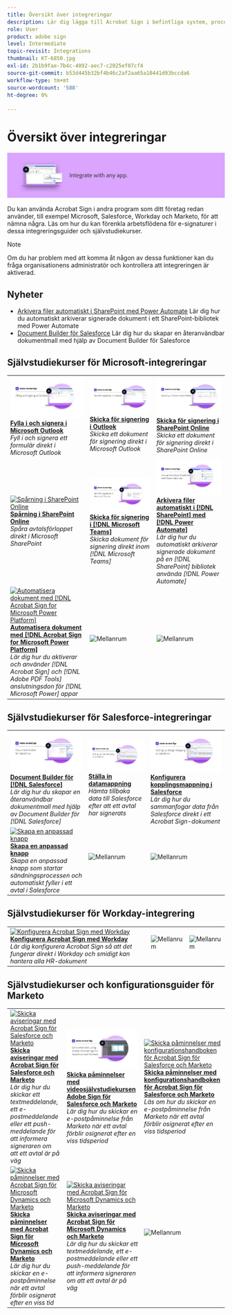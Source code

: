 ```yaml
---
title: Översikt över integreringar
description: Lär dig lägga till Acrobat Sign i befintliga system, processer och program
role: User
product: adobe sign
level: Intermediate
topic-revisit: Integrations
thumbnail: KT-6850.jpg
exl-id: 2b1b9fae-7b4c-4092-aec7-c2025ef07cf4
source-git-commit: b53d445b32bf4b46c2af2aa65a10441d93bccda6
workflow-type: tm+mt
source-wordcount: '588'
ht-degree: 0%

---
```


# Översikt över integreringar

![Sign Integrate Image](../assets/Hero-Integrate.png)

Du kan använda Acrobat Sign i andra program som ditt företag redan använder, till exempel Microsoft, Salesforce, Workday och Marketo, för att nämna några. Läs om hur du kan förenkla arbetsflödena för e-signaturer i dessa integreringsguider och självstudiekurser.

>[!NOTE]
> Om du har problem med att komma åt någon av dessa funktioner kan du fråga organisationens administratör och kontrollera att integreringen är aktiverad.

## Nyheter

* [Arkivera filer automatiskt i SharePoint med Power Automate](auto-archive-sharepoint-power-automate.md)
Lär dig hur du automatiskt arkiverar signerade dokument i ett SharePoint-bibliotek med Power Automate
* [Document Builder för Salesforce](create-an-agreement-template.md)
Lär dig hur du skapar en återanvändbar dokumentmall med hjälp av Document Builder för Salesforce

## Självstudiekurser för Microsoft-integreringar

<table style="table-layout:fixed">
<tr>
  <td>
    <a href="fill-and-sign-doc-microsoft-outlook.md">
      <img alt="Fylla i och signera i Microsoft Outlook" src="../assets/MS-FillSign.png" />
    </a>
    <div>
    <a href="fill-and-sign-doc-microsoft-outlook.md"><strong>Fylla i och signera i Microsoft Outlook</strong></a>
    </div>
    <em>Fyll i och signera ett formulär direkt i Microsoft Outlook</em>
    <br>
  </td>
  <td>
    <a href="send-for-signature-with-outlook.md">
      <img alt="Skicka för signering i Outlook" src="../assets/MS-SendOutlook.png" />
    </a>
    <div>
    <a href="send-for-signature-with-outlook.md"><strong>Skicka för signering i Outlook</strong></a>
    </div>
    <em>Skicka ett dokument för signering direkt i Microsoft Outlook</em>
    <br>
  </td>
  <td>
    <a href="send-for-signature-with-sharepoint-online.md">
      <img alt="Skicka för signering i SharePoint Online" src="../assets/Sending-in-SP.png" />
    </a>
    <div>
    <a href="send-for-signature-with-sharepoint-online.md"><strong>Skicka för signering i SharePoint Online</strong></a>
    </div>
    <em>Skicka ett dokument för signering direkt i SharePoint Online</em>
    <br>
  </td>
</tr>
<tr>
  <td>
    <a href="track-an-agreement-with-sharepoint-online.md">
      <img alt="Spårning i SharePoint Online" src="../assets/MS-TrackSP.png" />
    </a>
    <div>
    <a href="track-an-agreement-with-sharepoint-online.md"><strong>Spårning i SharePoint Online</strong></a>
    </div>
    <em>Spåra avtalsförloppet direkt i Microsoft SharePoint</em>
    <br>
  </td>
  <td>
    <a href="adobe-sign-teams-mortgage.md">
      <img alt="Skicka dokument för signering i [!DNL Microsoft Teams]" src="../assets/teamsmortgage.png" />
    </a>
    <div>
    <a href="adobe-sign-teams-mortgage.md"><strong>Skicka för signering i [!DNL Microsoft Teams]</strong></a>
    </div>
    <em>Skicka dokument för signering direkt inom [!DNL Microsoft Teams]</em>
    <br>
  </td>
  <td>
    <a href="auto-archive-sharepoint-power-automate.md">
      <img alt="Arkivera filer automatiskt i [!DNL SharePoint] med [!DNL Power Automate]" src="../assets/Autoarchive.png" />
    </a>
    <div>
    <a href="auto-archive-sharepoint-power-automate.md"><strong>Arkivera filer automatiskt i [!DNL SharePoint] med [!DNL Power Automate]</strong></a>
    </div>
    <em>Lär dig hur du automatiskt arkiverar signerade dokument på en [!DNL SharePoint] bibliotek använda [!DNL Power Automate]</em>
    <br>
  </td>
</tr>
<tr>
  <td>
    <a href="documentautomation.md">
      <img alt="Automatisera dokument med [!DNL Acrobat Sign for Microsoft Power Platform]" src="../assets/SF-Button.png" />
    </a>
    <div>
    <a href="documentautomation.md"><strong>Automatisera dokument med [!DNL Acrobat Sign for Microsoft Power Platform]</strong></a>
    </div>
    <em>Lär dig hur du aktiverar och använder [!DNL Acrobat Sign] och [!DNL Adobe PDF Tools] anslutningsdon för [!DNL Microsoft Power] appar</em>
    <br>
  </td>
  <td>
    <img alt="Mellanrum" src="../assets/Whitespacer.png" />
    <div>
    <br>
  </td>
  <td>
    <img alt="Mellanrum" src="../assets/Whitespacer.png" />
    <div>
    <br>
  </td>
</tr>
</table>

## Självstudiekurser för Salesforce-integreringar

<table style="table-layout:fixed">
<tr>
  <td>
    <a href="create-an-agreement-template.md">
      <img alt="Document Builder för [!DNL Salesforce]" src="../assets/SF-Template.png" />
    </a>
    <div>
    <a href="create-an-agreement-template.md"><strong>Document Builder för [!DNL Salesforce]</strong></a>
    </div>
    <em>Lär dig hur du skapar en återanvändbar dokumentmall med hjälp av Document Builder för [!DNL Salesforce]</em>
    <br>
  </td>
  <td>
    <a href="set-up-data-mapping.md">
      <img alt="Ställa in datamappning" src="../assets/SF-DataMapping.png" />
    </a>
    <div>
    <a href="set-up-data-mapping.md"><strong>Ställa in datamappning</strong></a>
    </div>
    <em>Hämta tillbaka data till Salesforce efter att ett avtal har signerats</em>
    <br>
  </td>
  <td>
    <a href="set-up-merging-map.md">
      <img alt="Konfigurera kopplingsmappning i Salesforce" src="../assets/SF-MergeMapping.png" />
    </a>
    <div>
    <a href="set-up-merging-map.md"><strong>Konfigurera kopplingsmappning i Salesforce</strong></a>
    </div>
    <em>Lär dig hur du sammanfogar data från Salesforce direkt i ett Acrobat Sign-dokument</em>
    <br>
  </td>
</tr>
<tr>
  <td>
    <a href="create-a-custom-button.md">
      <img alt="Skapa en anpassad knapp" src="../assets/SF-Button.png" />
    </a>
    <div>
    <a href="create-a-custom-button.md"><strong>Skapa en anpassad knapp</strong></a>
    </div>
    <em>Skapa en anpassad knapp som startar sändningsprocessen och automatiskt fyller i ett avtal i Salesforce</em>
    <br>
  </td>
  <td>
    <img alt="Mellanrum" src="../assets/Grayspacer.png" />
    <div>
    <br>
  </td>
  <td>
    <img alt="Mellanrum" src="../assets/Grayspacer.png" />
    <div>
    <br>
  </td>
</tr>
</table>

## Självstudiekurser för Workday-integrering

<table style="table-layout:fixed">
<tr>
  <td>
    <a href="workday.md">
      <img alt="Konfigurera Acrobat Sign med Workday" src="../assets/WD-Configure.png" />
    </a>
    <div>
    <a href="workday.md"><strong>Konfigurera Acrobat Sign med Workday</strong></a>
    </div>
    <em>Lär dig konfigurera Acrobat Sign så att det fungerar direkt i Workday och smidigt kan hantera alla HR-dokument</em>
    <br>
  </td>
  <td>
    <img alt="Mellanrum" src="../assets/Whitespacer.png" />
    <div>
    <br>
  </td>
  <td>
    <img alt="Mellanrum" src="../assets/Whitespacer.png" />
    <div>
    <br>
  </td>
</tr>
</table>

## Självstudiekurser och konfigurationsguider för Marketo

<table style="table-layout:fixed">
<tr>
  <td>
    <a href="marketo-salesforce-sms.md">
      <img alt="Skicka aviseringar med Acrobat Sign för Salesforce och Marketo" src="../assets/Integrate-Salesforce-SMS.jpg" />
    </a>
    <div>
    <a href="marketo-salesforce-sms.md"><strong>Skicka aviseringar med Acrobat Sign för Salesforce och Marketo</strong></a>
    </div>
    <em>Lär dig hur du skickar ett textmeddelande, ett e-postmeddelande eller ett push-meddelande för att informera signeraren om att ett avtal är på väg</em>
    <br>
  </td>
  <td>
    <a href="marketo-salesforce-reminder-video.md">
      <img alt="Skicka påminnelser med videosjälvstudiekursen Acrobat Sign för Salesforce och Marketo" src="../assets/Integrate-Salesforce-Reminder-Video.png" />
    </a>
    <div>
    <a href="marketo-salesforce-reminder.md"><strong>Skicka påminnelser med videosjälvstudiekursen Adobe Sign för Salesforce och Marketo</strong></a>
    </div>
    <em>Lär dig hur du skickar en e-postpåminnelse från Marketo när ett avtal förblir osignerat efter en viss tidsperiod</em>
    <br>
  </td>
  <td>
    <a href="marketo-salesforce-reminder.md">
      <img alt="Skicka påminnelser med konfigurationshandboken för Acrobat Sign för Salesforce och Marketo" src="../assets/Integrate-Salesforce-Reminder.jpg" />
    </a>
    <div>
    <a href="marketo-salesforce-reminder.md"><strong>Skicka påminnelser med konfigurationshandboken för Acrobat Sign för Salesforce och Marketo</strong></a>
    </div>
    <em>Läs om hur du skickar en e-postpåminnelse från Marketo när ett avtal förblir osignerat efter en viss tidsperiod</em>
    <br>
  </td>
</tr>
<tr>
  <td>
    <a href="marketo-dynamics-reminder.md">
      <img alt="Skicka påminnelser med Acrobat Sign för Microsoft Dynamics och Marketo" src="../assets/Integrate-Dynamics-Reminder.jpg" />
    </a>
    <div>
    <a href="marketo-dynamics-reminder.md"><strong>Skicka påminnelser med Acrobat Sign för Microsoft Dynamics och Marketo</strong></a>
    </div>
    <em>Lär dig hur du skickar en e-postpåminnelse när ett avtal förblir osignerat efter en viss tid</em>
    <br>
  </td>
  <td>
    <a href="marketo-dynamics-sms.md">
      <img alt="Skicka aviseringar med Acrobat Sign för Microsoft Dynamics och Marketo" src="../assets/Integrate-Dynamics-SMS.jpg" />
    </a>
    <div>
    <a href="marketo-dynamics-sms.md"><strong>Skicka aviseringar med Acrobat Sign för Microsoft Dynamics och Marketo</strong></a>
    </div>
    <em>Lär dig hur du skickar ett textmeddelande, ett e-postmeddelande eller ett push-meddelande för att informera signeraren om att ett avtal är på väg</em>
    <br>
  </td>
  <td>
    <img alt="Mellanrum" src="../assets/Grayspacer.png" />
    <div>
    <br>
  </td>
</tr>
</table>
